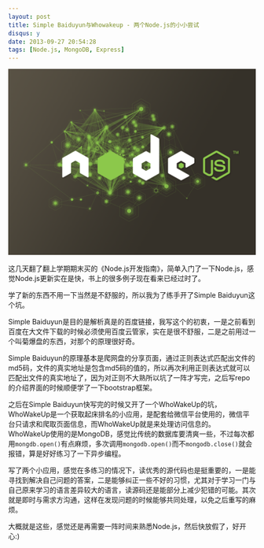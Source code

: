 ```yaml
---
layout: post
title: Simple Baiduyun与Whowakeup - 两个Node.js的小小尝试
disqus: y
date: 2013-09-27 20:54:28
tags: [Node.js, MongoDB, Express]
---
```


![Node.js](/media/2013/09/nodejs.png)

这几天翻了翻上学期期末买的《Node.js开发指南》，简单入门了一下Node.js，感觉Node.js更新实在是快，书上的很多例子现在看来已经过时了。

学了新的东西不用一下当然是不舒服的，所以我为了练手开了Simple Baiduyun这个坑。

Simple Baiduyun是目的是解析真是的百度链接，我写这个的初衷，一是之前看到百度在大文件下载的时候必须使用百度云管家，实在是很不舒服，二是之前用过一个叫菊爆盘的东西，对那个的原理很好奇。

Simple Baiduyun的原理基本是爬网盘的分享页面，通过正则表达式匹配出文件的md5码，文件的真实地址是包含md5码的值的，所以再次利用正则表达式就可以匹配出文件的真实地址了，因为对正则不大熟所以坑了一阵才写完，之后写repo的介绍界面的时候顺便学了一下bootstrap框架。

之后在Simple Baiduyun快写完的时候又开了一个WhoWakeUp的坑，WhoWakeUp是一个获取起床排名的小应用，是配套给微信平台使用的，微信平台只请求和爬取页面信息，而WhoWakeUp就是来处理访问信息的。WhoWakeUp使用的是MongoDB，感觉比传统的数据库要清爽一些，不过每次都用`mongdb.open()`有点麻烦，多次调用`mongodb.open()`而不`mongodb.close()`就会报错，算是好好练习了一下异步编程。

写了两个小应用，感觉在多练习的情况下，读优秀的源代码也是挺重要的，一是能寻找到解决自己问题的答案，二是能够纠正一些不好的习惯，尤其对于学习一门与自己原来学习的语言差异较大的语言，读源码还是能部分上减少犯错的可能。其次就是即时与需求方沟通，这样在发现问题的时候能够共同处理，以免之后重写的麻烦。

大概就是这些，感觉还是再需要一阵时间来熟悉Node.js，然后快放假了，好开心:)
